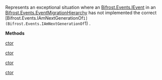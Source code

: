 Represents an exceptional situation where an [Bifrost.Events.IEvent](Bifrost.Events.IEvent) in an [Bifrost.Events.EventMigrationHierarchy](Bifrost.Events.EventMigrationHierarchy) has not implemented the correct [Bifrost.Events.IAmNextGenerationOf`1](Bifrost.Events.IAmNextGenerationOf`1) .

**Methods**

[ctor](Bifrost.Events.NotAMigratedEventTypeException.ctor)


[ctor](Bifrost.Events.NotAMigratedEventTypeException.ctor)


[ctor](Bifrost.Events.NotAMigratedEventTypeException.ctor)


[ctor](Bifrost.Events.NotAMigratedEventTypeException.ctor)
